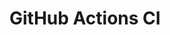 # GitHub Actions CI





























































































































































































































































































































































































































































































































































































































































































































